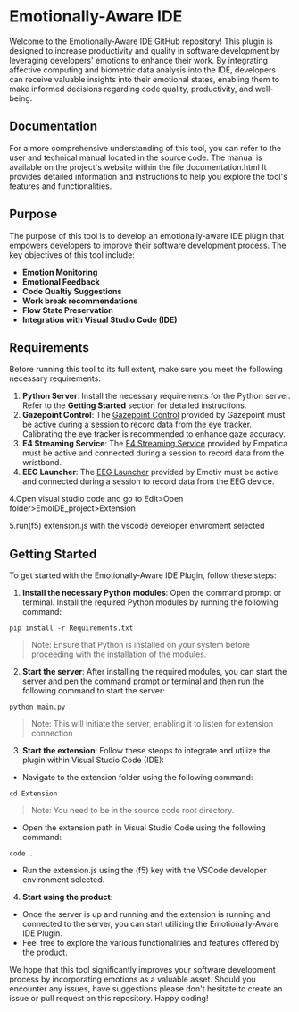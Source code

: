 <h1>Emotionally-Aware IDE</h1>
Welcome to the Emotionally-Aware IDE GitHub repository! This plugin is designed to increase productivity and quality in software development by leveraging developers' emotions to enhance their work. By integrating affective computing and biometric data analysis into the IDE, developers can receive valuable insights into their emotional states, enabling them to make informed decisions regarding code quality, productivity, and well-being.

<h2>Documentation</h2>
For a more comprehensive understanding of this tool, you can refer to the user and technical manual located in the source code. The manual is available on the project's website within the file documentation.html It provides detailed information and instructions to help you explore the tool's features and functionalities.

<h2>Purpose</h2>
The purpose of this tool is to develop an emotionally-aware IDE plugin that empowers developers to improve their software development process. The key objectives of this tool include:

- **Emotion Monitoring**
- **Emotional Feedback**
- **Code Qualtiy Suggestions**
- **Work break recommendations**
- **Flow State Preservation**
- **Integration with Visual Studio Code (IDE)**

<h2>Requirements</h2>
Before running this tool to its full extent, make sure you meet the following necessary requirements:

1. **Python Server**:
  Install the necessary requirements for the Python server. Refer to the **Getting Started** section for detailed instructions.
2. **Gazepoint Control**:
  The [Gazepoint Control](https://www.gazept.com/downloads/) provided by Gazepoint must be active during a session to record data from the eye tracker. Calibrating the eye tracker is recommended to enhance gaze accuracy.
3. **E4 Streaming Service**:
  The [E4 Streaming Service](https://developer.empatica.com/windows-streaming-server-usage.html) provided by Empatica must be active and connected during a session to record data from the wristband.
4. **EEG Launcher**:
  The [EEG Launcher](https://www.emotiv.com/emotiv-launcher/) provided by Emotiv must be active and connected during a session to record data from the EEG device.
<p>4.Open visual studio code and go to Edit>Open folder>EmoIDE_project>Extension</p> 
<p>5.run(f5) extension.js with the vscode developer enviroment selected</p>

<h2>Getting Started</h2>
To get started with the Emotionally-Aware IDE Plugin, follow these steps:

1. **Install the necessary Python modules**:
Open the command prompt or terminal.
Install the required Python modules by running the following command:
```
pip install -r Requirements.txt
```
> Note: Ensure that Python is installed on your system before proceeding with the installation of the modules.

2. **Start the server**:
  After installing the required modules, you can start the server and pen the command prompt or terminal and then run the following command to start the server:
```
python main.py
```
> Note: This will initiate the server, enabling it to listen for extension connection

3. **Start the extension**:
  Follow these steops to integrate and utilize the plugin within Visual Studio Code (IDE):
  - Navigate to the extension folder using the following command:
```
cd Extension
```
> Note: You need to be in the source code root directory.
  - Open the extension path in Visual Studio Code using the following command:
```
code .
```
  - Run the extension.js using the (f5) key with the VSCode developer environment selected.

4. **Start using the product**:
  - Once the server is up and running and the extension is running and connected to the server, you can start utilizing the Emotionally-Aware IDE Plugin.
  - Feel free to explore the various functionalities and features offered by the product.

We hope that this tool significantly improves your software development process by incorporating emotions as a valuable asset. Should you encounter any issues, have suggestions please don't hesitate to create an issue or pull request on this repository. Happy coding!
